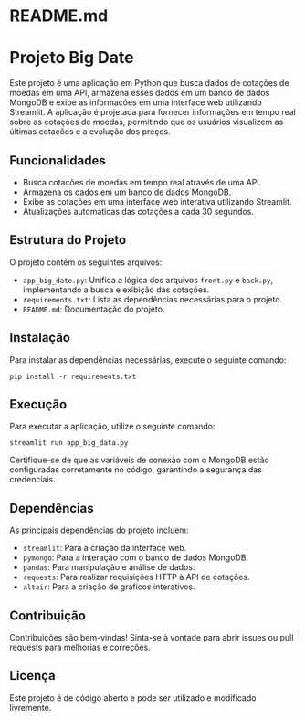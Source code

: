 # README.md

# Projeto Big Date

Este projeto é uma aplicação em Python que busca dados de cotações de moedas em uma API, armazena esses dados em um banco de dados MongoDB e exibe as informações em uma interface web utilizando Streamlit. A aplicação é projetada para fornecer informações em tempo real sobre as cotações de moedas, permitindo que os usuários visualizem as últimas cotações e a evolução dos preços.

## Funcionalidades

- Busca cotações de moedas em tempo real através de uma API.
- Armazena os dados em um banco de dados MongoDB.
- Exibe as cotações em uma interface web interativa utilizando Streamlit.
- Atualizações automáticas das cotações a cada 30 segundos.

## Estrutura do Projeto

O projeto contém os seguintes arquivos:

- `app_big_date.py`: Unifica a lógica dos arquivos `front.py` e `back.py`, implementando a busca e exibição das cotações.
- `requirements.txt`: Lista as dependências necessárias para o projeto.
- `README.md`: Documentação do projeto.

## Instalação

Para instalar as dependências necessárias, execute o seguinte comando:

```
pip install -r requirements.txt
```

## Execução

Para executar a aplicação, utilize o seguinte comando:

```
streamlit run app_big_data.py
```

Certifique-se de que as variáveis de conexão com o MongoDB estão configuradas corretamente no código, garantindo a segurança das credenciais.

## Dependências

As principais dependências do projeto incluem:

- `streamlit`: Para a criação da interface web.
- `pymongo`: Para a interação com o banco de dados MongoDB.
- `pandas`: Para manipulação e análise de dados.
- `requests`: Para realizar requisições HTTP à API de cotações.
- `altair`: Para a criação de gráficos interativos.

## Contribuição

Contribuições são bem-vindas! Sinta-se à vontade para abrir issues ou pull requests para melhorias e correções.

## Licença

Este projeto é de código aberto e pode ser utilizado e modificado livremente.